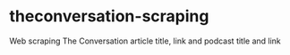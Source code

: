# theconversation-scraping

Web scraping The Conversation article title, link and podcast title and link
